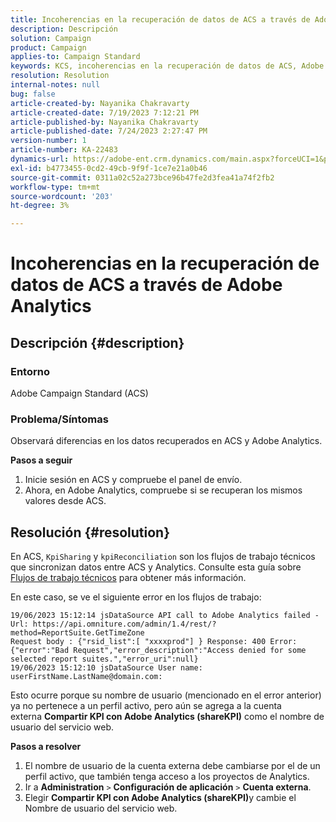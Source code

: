```yaml
---
title: Incoherencias en la recuperación de datos de ACS a través de Adobe Analytics
description: Descripción
solution: Campaign
product: Campaign
applies-to: Campaign Standard
keywords: KCS, incoherencias en la recuperación de datos de ACS, Adobe Campaign Standard, Adobe Analytics, Compartir KPI con Adobe Analytics
resolution: Resolution
internal-notes: null
bug: false
article-created-by: Nayanika Chakravarty
article-created-date: 7/19/2023 7:12:21 PM
article-published-by: Nayanika Chakravarty
article-published-date: 7/24/2023 2:27:47 PM
version-number: 1
article-number: KA-22483
dynamics-url: https://adobe-ent.crm.dynamics.com/main.aspx?forceUCI=1&pagetype=entityrecord&etn=knowledgearticle&id=f3f9052e-6826-ee11-9966-6045bd006c82
exl-id: b4773455-0cd2-49cb-9f9f-1ce7e21a0b46
source-git-commit: 0311a02c52a273bce96b47fe2d3fea41a74f2fb2
workflow-type: tm+mt
source-wordcount: '203'
ht-degree: 3%

---
```


# Incoherencias en la recuperación de datos de ACS a través de Adobe Analytics

## Descripción {#description}


### Entorno

Adobe Campaign Standard (ACS)

### Problema/Síntomas

Observará diferencias en los datos recuperados en ACS y Adobe Analytics.

<b>Pasos a seguir</b>

1. Inicie sesión en ACS y compruebe el panel de envío.
2. Ahora, en Adobe Analytics, compruebe si se recuperan los mismos valores desde ACS.



## Resolución {#resolution}


En ACS, `KpiSharing` y `kpiReconciliation` son los flujos de trabajo técnicos que sincronizan datos entre ACS y Analytics. Consulte esta guía sobre [Flujos de trabajo técnicos](https://experienceleague.adobe.com/docs/campaign-standard/using/administrating/application-settings/technical-workflows.html?lang=en) para obtener más información.

En este caso, se ve el siguiente error en los flujos de trabajo:


```
19/06/2023 15:12:14 jsDataSource API call to Adobe Analytics failed - Url: https://api.omniture.com/admin/1.4/rest/?method=ReportSuite.GetTimeZone
Request body : {"rsid_list":[ "xxxxprod"] } Response: 400 Error: {"error":"Bad Request","error_description":"Access denied for some selected report suites.","error_uri":null}
19/06/2023 15:12:10 jsDataSource User name: userFirstName.LastName@domain.com:
```


Esto ocurre porque su nombre de usuario (mencionado en el error anterior) ya no pertenece a un perfil activo, pero aún se agrega a la cuenta externa <b>Compartir KPI con Adobe Analytics (shareKPI)</b> como el nombre de usuario del servicio web.

<b>Pasos a resolver</b>

1. El nombre de usuario de la cuenta externa debe cambiarse por el de un perfil activo, que también tenga acceso a los proyectos de Analytics.
2. Ir a <b>Administration</b> `>`  <b>Configuración de aplicación</b> `>`  <b>Cuenta externa</b>.
3. Elegir <b>Compartir KPI con Adobe Analytics (shareKPI)</b>y cambie el Nombre de usuario del servicio web.
